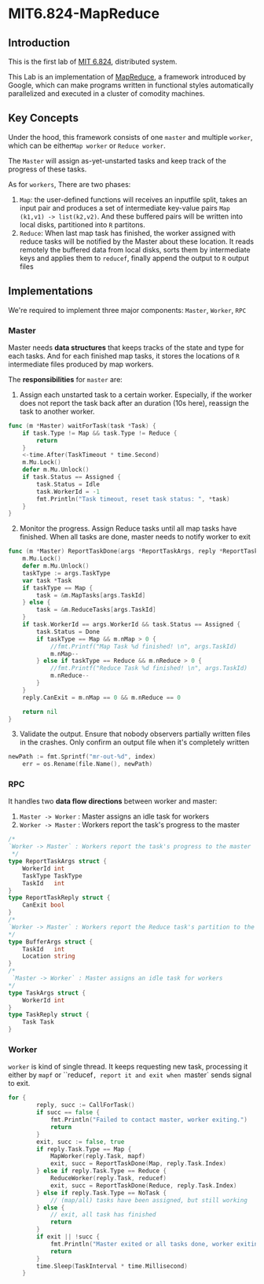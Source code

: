 # MIT6.824-MapReduce

## Introduction

This is the first lab of [MIT 6.824](http://nil.csail.mit.edu/6.824/2021/index.html), distributed system.

This Lab is an implementation of [MapReduce](http://research.google.com/archive/mapreduce-osdi04.pdf), a framework  introduced by Google, which can make programs written in functional styles automatically parallelized and executed in a cluster of comodity machines.

## Key Concepts

Under the hood, this framework consists of one `master` and multiple `worker`, which can be either`Map worker` or `Reduce worker`.

The `Master` will assign as-yet-unstarted tasks and keep track of the progress of these tasks.

As for `workers`, There are two phases:

1. `Map`: the user-defined functions will receives an inputfile split, takes an input pair and produces a set of intermediate key-value pairs `Map (k1,v1) -> list(k2,v2)`. And these buffered pairs will be written into local disks, partitioned into `R` partitons.
2. `Reduce`: When last map task has finished, the worker assigned with reduce tasks will be notified by the Master about these location. It reads remotely the buffered data from local disks, sorts them by intermediate keys and applies them to `reducef`, finally append the output to `R` output files

## Implementations

We're required to implement three major components: `Master`, `Worker`, `RPC`

### Master

Master needs **data structures** that keeps tracks of the state and type for each tasks. And for each finished map tasks, it stores the locations of `R` intermediate files produced by map workers.

The **responsibilities** for `master` are:

1. Assign each unstarted task to a certain worker. Especially, if the worker does not report the task back after an duration (10s here), reassign the task to another worker.
```go
func (m *Master) waitForTask(task *Task) {
	if task.Type != Map && task.Type != Reduce {
		return
	}
	<-time.After(TaskTimeout * time.Second)
	m.Mu.Lock()
	defer m.Mu.Unlock()
	if task.Status == Assigned {
		task.Status = Idle
		task.WorkerId = -1
		fmt.Println("Task timeout, reset task status: ", *task)
	}
}
```
2. Monitor the progress. Assign Reduce tasks until all map tasks have finished. When all tasks are done, master needs to notify worker to exit
```go
func (m *Master) ReportTaskDone(args *ReportTaskArgs, reply *ReportTaskReply) error {
	m.Mu.Lock()
	defer m.Mu.Unlock()
	taskType := args.TaskType
	var task *Task
	if taskType == Map {
		task = &m.MapTasks[args.TaskId]
	} else {
		task = &m.ReduceTasks[args.TaskId]
	}
	if task.WorkerId == args.WorkerId && task.Status == Assigned {
		task.Status = Done
		if taskType == Map && m.nMap > 0 {
			//fmt.Printf("Map Task %d finished! \n", args.TaskId)
			m.nMap--
		} else if taskType == Reduce && m.nReduce > 0 {
			//fmt.Printf("Reduce Task %d finished! \n", args.TaskId)
			m.nReduce--
		}
	}
	reply.CanExit = m.nMap == 0 && m.nReduce == 0

	return nil
}
```
3. Validate the output. Ensure that nobody observers partially written files in the crashes. Only confirm an output file when it's completely written
```go
newPath := fmt.Sprintf("mr-out-%d", index)
	err = os.Rename(file.Name(), newPath)
```
### RPC

It handles two **data flow directions** between worker and master:

1. `Master -> Worker` : Master assigns an idle task for workers
2. `Worker -> Master` : Workers report the task's progress to the master
```go
/*
`Worker -> Master` : Workers report the task's progress to the master
 */
type ReportTaskArgs struct { 
	WorkerId int
	TaskType TaskType
	TaskId   int
}
type ReportTaskReply struct {
	CanExit bool
}
/*
`Worker -> Master` : Workers report the Reduce task's partition to the master
*/
type BufferArgs struct {
	TaskId   int
	Location string
}
/*
 `Master -> Worker` : Master assigns an idle task for workers
*/
type TaskArgs struct {
	WorkerId int
}
type TaskReply struct {
	Task Task
}
```
### Worker

`worker` is kind of single thread. It keeps requesting new task, processing it either by `mapf` or ``reducef`, report it and exit when `master` sends signal to exit.

```go
for {
		reply, succ := CallForTask()
		if succ == false {
			fmt.Println("Failed to contact master, worker exiting.")
			return
		}
		exit, succ := false, true
		if reply.Task.Type == Map {
			MapWorker(reply.Task, mapf)
			exit, succ = ReportTaskDone(Map, reply.Task.Index)
		} else if reply.Task.Type == Reduce {
			ReduceWorker(reply.Task, reducef)
			exit, succ = ReportTaskDone(Reduce, reply.Task.Index)
		} else if reply.Task.Type == NoTask {
			// (map/all) tasks have been assigned, but still working
		} else {
			// exit, all task has finished
			return
		}
		if exit || !succ {
			fmt.Println("Master exited or all tasks done, worker exiting.")
			return
		}
		time.Sleep(TaskInterval * time.Millisecond)
	}
```